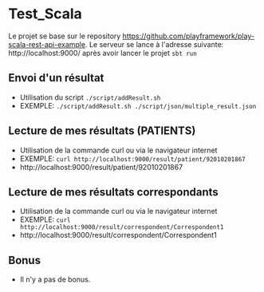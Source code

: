 # Test_Scala

Le projet se base sur le repository https://github.com/playframework/play-scala-rest-api-example.
Le serveur se lance à l'adresse suivante: http://localhost:9000/ après avoir lancer le projet `sbt run`

## Envoi d'un résultat

* Utilisation du script `./script/addResult.sh`
* EXEMPLE: `./script/addResult.sh ./script/json/multiple_result.json`

## Lecture de mes résultats (PATIENTS)

* Utilisation de la commande curl ou via le navigateur internet
* EXEMPLE: `curl http://localhost:9000/result/patient/92010201867`
* http://localhost:9000/result/patient/92010201867

## Lecture de mes résultats correspondants

* Utilisation de la commande curl ou via le navigateur internet
* EXEMPLE: `curl http://localhost:9000/result/correspondent/Correspondent1`
* http://localhost:9000/result/correspondent/Correspondent1

## Bonus

* Il n'y a pas de bonus.
